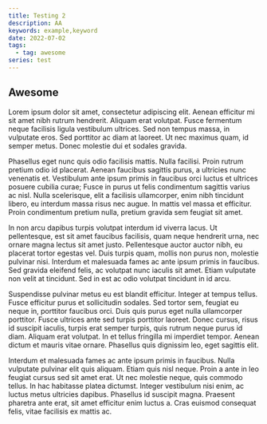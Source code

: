 ```yaml
---
title: Testing 2
description: AA
keywords: example,keyword
date: 2022-07-02
tags:
  - tag: awesome
series: test
---
```


## Awesome

Lorem ipsum dolor sit amet, consectetur adipiscing elit. Aenean efficitur mi sit amet nibh rutrum
hendrerit. Aliquam erat volutpat. Fusce fermentum neque facilisis ligula vestibulum ultrices. Sed
non tempus massa, in vulputate eros. Sed porttitor ac diam at laoreet. Ut nec maximus quam, id
semper metus. Donec molestie dui et sodales gravida.

Phasellus eget nunc quis odio facilisis mattis. Nulla facilisi. Proin rutrum pretium odio id
placerat. Aenean faucibus sagittis purus, a ultricies nunc venenatis et. Vestibulum ante ipsum
primis in faucibus orci luctus et ultrices posuere cubilia curae; Fusce in purus ut felis
condimentum sagittis varius ac nisl. Nulla scelerisque, elit a facilisis ullamcorper, enim nibh
tincidunt libero, eu interdum massa risus nec augue. In mattis vel massa et efficitur. Proin
condimentum pretium nulla, pretium gravida sem feugiat sit amet.

In non arcu dapibus turpis volutpat interdum id viverra lacus. Ut pellentesque, est sit amet
faucibus facilisis, quam neque hendrerit urna, nec ornare magna lectus sit amet justo. Pellentesque
auctor auctor nibh, eu placerat tortor egestas vel. Duis turpis quam, mollis non purus non, molestie
pulvinar nisi. Interdum et malesuada fames ac ante ipsum primis in faucibus. Sed gravida eleifend
felis, ac volutpat nunc iaculis sit amet. Etiam vulputate non velit at tincidunt. Sed in est ac odio
volutpat tincidunt in id arcu.

Suspendisse pulvinar metus eu est blandit efficitur. Integer at tempus tellus. Fusce efficitur purus
et sollicitudin sodales. Sed tortor sem, feugiat eu neque in, porttitor faucibus orci. Duis quis
purus eget nulla ullamcorper porttitor. Fusce ultrices ante sed turpis porttitor laoreet. Donec
cursus, risus id suscipit iaculis, turpis erat semper turpis, quis rutrum neque purus id diam.
Aliquam erat volutpat. In et tellus fringilla mi imperdiet tempor. Aenean dictum et mauris vitae
ornare. Phasellus quis dignissim leo, eget sagittis elit.

Interdum et malesuada fames ac ante ipsum primis in faucibus. Nulla vulputate pulvinar elit quis
aliquam. Etiam quis nisl neque. Proin a ante in leo feugiat cursus sed sit amet erat. Ut nec
molestie neque, quis commodo tellus. In hac habitasse platea dictumst. Integer vestibulum nisi enim,
ac luctus metus ultricies dapibus. Phasellus id suscipit magna. Praesent pharetra ante erat, sit
amet efficitur enim luctus a. Cras euismod consequat felis, vitae facilisis ex mattis ac.
